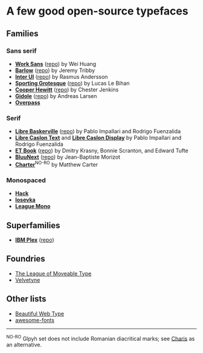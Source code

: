 # A few good open-source typefaces

## Families

### Sans serif

* [__Work Sans__](http://weiweihuanghuang.github.io/Work-Sans/) ([repo](https://github.com/weiweihuanghuang/Work-Sans)) by Wei Huang
* [__Barlow__](https://tribby.com/fonts/barlow/) ([repo](https://github.com/jpt/barlow)) by Jeremy Tribby
* [__Inter UI__](https://rsms.me/inter/) ([repo](https://github.com/rsms/inter)) by Rasmus Andersson
* [__Sporting Grotesque__](http://www.bretagnebretagne.fr/font/sporting-grotesque-normal) ([repo](https://github.com/velvetyne/Sporting-Grotesque)) by Lucas Le Bihan
* [__Cooper Hewitt__](https://www.cooperhewitt.org/open-source-at-cooper-hewitt/cooper-hewitt-the-typeface-by-chester-jenkins/) ([repo](https://github.com/cooperhewitt/cooperhewitt-typeface)) by Chester Jenkins
* [__Gidole__](http://gidole.github.io/) ([repo](https://github.com/larsenwork/Gidole)) by Andreas Larsen
* [__Overpass__](http://overpassfont.org/)

### Serif

* [__Libre Baskerville__](https://fonts.google.com/specimen/Libre+Baskerville) ([repo](https://github.com/impallari/Libre-Baskerville)) by Pablo Impallari and Rodrigo Fuenzalida
* [__Libre Caslon Text__](https://github.com/impallari/Libre-Caslon-Text) and [__Libre Caslon Display__](https://github.com/impallari/Libre-Caslon-Display) by Pablo Impallari and Rodrigo Fuenzalida
* [__ET Book__](http://edwardtufte.github.io/et-book/) ([repo](https://github.com/edwardtufte/et-book)) by Dmitry Krasny, Bonnie Scranton, and Edward Tufte
* [__BluuNext__](http://www.velvetyne.fr/fonts/bluu/) ([repo](https://github.com/jbmorizot/BluuNext)) by Jean-Baptiste Morizot
* [__Charter__](https://practicaltypography.com/charter.html)<sup>NO-RO</sup> by Matthew Carter

### Monospaced

* [__Hack__](https://sourcefoundry.org/hack/)
* [__Iosevka__](https://be5invis.github.io/Iosevka/)
* [__League Mono__](https://github.com/sursly/leaguemono)

## Superfamilies

* [__IBM Plex__](https://www.ibm.com/plex/) ([repo](https://github.com/IBM/plex/))

## Foundries

* [The League of Moveable Type](https://www.theleagueofmoveabletype.com/)
* [Velvetyne](http://www.velvetyne.fr)

## Other lists

* [Beautiful Web Type](http://beautifulwebtype.com/)
* [awesome-fonts](https://github.com/brabadu/awesome-fonts)

---

<sup>NO-RO</sup> Glpyh set does not include Romanian diacritical marks; see [Charis](https://software.sil.org/charis/) as an alternative.
